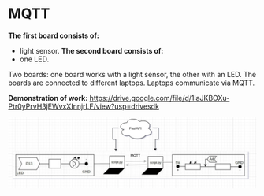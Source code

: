 # MQTT
**The first board consists of:**
+ light sensor.
**The second board consists of:**
+ one LED.

Two boards: one board works with a light sensor, the other with an LED. The boards are connected to different laptops. Laptops communicate via MQTT.

**Demonstration of work:**
https://drive.google.com/file/d/1laJKBOXu-Ptr0yPrvH3jEWvxXInnjrLF/view?usp=drivesdk

![image](schema.png)
